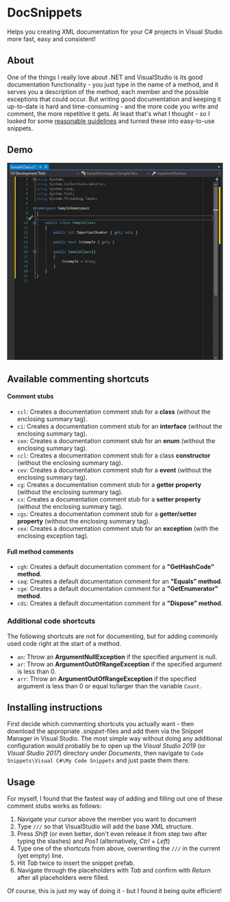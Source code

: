 # DocSnippets
Helps you creating XML documentation for your C# projects in Visual Studio more fast, easy and consistent!

## About
One of the things I really love about .NET and VisualStudio is its good documentation functionality - you just type in the name of a method, and it serves you a description of the method, each member and the possible exceptions that could occur. But writing good documentation and keeping it up-to-date is hard and time-consuming - and the more code you write and comment, the more repetitive it gets. At least that's what I thought - so I looked for some [reasonable guidelines](https://weblogs.asp.net/dixin/csharp-coding-guidelines-6-documentation) and turned these into easy-to-use snippets. 

## Demo
![Demonstration video](./media/screencast.gif "Demonstration video")

## Available commenting shortcuts
#### Comment stubs
- ```ccl```: Creates a documentation comment stub for a **class** (without the enclosing summary tag).
- ```ci```: Creates a documentation comment stub for an **interface** (without the enclosing summary tag).
- ```cen```: Creates a documentation comment stub for an **enum** (without the enclosing summary tag).
- ```ccl```: Creates a documentation comment stub for a class **constructor** (without the enclosing summary tag).
- ```cev```: Creates a documentation comment stub for a **event** (without the enclosing summary tag).
- ```cg```: Creates a documentation comment stub for a **getter property** (without the enclosing summary tag).
- ```cs```: Creates a documentation comment stub for a **setter property** (without the enclosing summary tag).
- ```cgs```: Creates a documentation comment stub for a **getter/setter property** (without the enclosing summary tag).
- ```cex```: Creates a documentation comment stub for an **exception** (with the enclosing exception tag).
#### Full method comments
- ```cgh```: Creates a default documentation comment for a **"GetHashCode" method**.
- ```ceq```: Creates a default documentation comment for an **"Equals" method**.
- ```cge```: Creates a default documentation comment for a **"GetEnumerator" method**.
- ```cdi```: Creates a default documentation comment for a **"Dispose" method**.

### Additional code shortcuts
The following shortcuts are not for documenting, but for adding commonly used code right at the start of a method.
- ```an```: Throw an **ArgumentNullException** if the specified argument is null.
- ```ar```: Throw an **ArgumentOutOfRangeException** if the specified argument is less than 0.
- ```arr```: Throw an **ArgumentOutOfRangeException** if the specified argument is less than 0 or equal to/larger than the variable ```Count```.

## Installing instructions
First decide which commenting shortcuts you actually want - then download the appropriate _.snippet_-files and add them via the Snippet Manager in Visual Studio. The most simple way without doing any additional configuration would probably be to open up the _Visual Studio 2019_ (or _Visual Studio 2017_) directory under _Documents_, then navigate to ```Code Snippets\Visual C#\My Code Snippets``` and just paste them there.

## Usage
For myself, I found that the fastest way of adding and filling out one of these comment stubs works as follows:
1. Navigate your cursor above the member you want to document 
2. Type ```///``` so that VisualStudio will add the base XML structure.
3. Press _Shift_ (or even better, don't even release it from step two after typing the slashes) and _Pos1_ (alternatively, _Ctrl + Left_)
4. Type one of the shortcuts from above, overwriting the ```///``` in the current (yet empty) line.
5. Hit _Tab_ twice to insert the snippet prefab.
6. Navigate through the placeholders with _Tab_ and confirm with _Return_ after all placeholders were filled.

Of course, this is just my way of doing it - but I found it being quite efficient!
